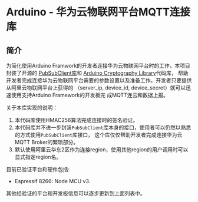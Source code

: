 # Arduino - 华为云物联网平台MQTT连接库

## 简介

为简化使用Arduino Framwork的开发者连接华为云物联网平台时的工作，本项目封装了开源的
[PubSubClient库](https://github.com/knolleary/pubsubclient)和
[Arduino Cryptography Library](https://github.com/rweather/arduinolibs)代码库，
帮助开发者完成连接华为云物联网平台需要的参数设置以及准备工作。开发者只要提供从阿里云物联网平台上获得的
（server_ip, device_id, device_secret）就可以迅速使用支持Arduino Framework的开发板完
成MQTT连云和数据上报。

关于本库实现的说明：

1. 本代码库使用HMAC256算法完成连接时的签名验证。
2. 本代码库并不进一步封装`PubSubClient`库本身的接口，使用者可以仍然以熟悉的方式使用`PubSubClient`库接口，
   这个库仅仅帮助开发者完成连接华为云MQTT Broker的繁琐部分。
3. 默认使用阿里云华东2区作为连接region，使用其他region的用户调用时可以显式指定region名。

目前已验证平台和硬件包括:

* Espressif 8266: Node MCU v3.

其他经验证的平台和开发板信息可以逐步更新到上面列表中。